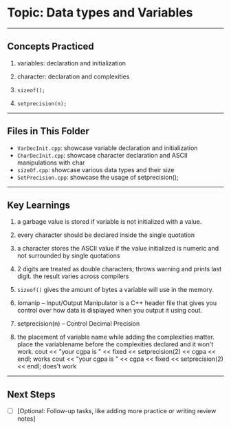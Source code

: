 # Topic: Data types and Variables

---

## Concepts Practiced

1. variables: declaration and initialization

2. character: declaration and complexities

3. `sizeof();`

4. `setprecision(n);`

---

## Files in This Folder

- `VarDecInit.cpp`: showcase variable declaration and initialization
- `CharDecInit.cpp`: showcase character declaration and ASCII manipulations with char
- `sizeOf.cpp`: showcase various data types and their size
- `SetPrecision.cpp`: showcase the usage of setprecision();

---

## Key Learnings

1. a garbage value is stored if variable is not initialized with a value.

2. every character should be declared inside the single quotation

3. a character stores the ASCII value if the value initialized is numeric and not surrounded by single quotations

4. 2 digits are treated as double characters; throws warning and prints last digit. the result varies across compilers

5. `sizeof()` gives the amount of bytes a variable will use in the memory.

6. Iomanip – Input/Output Manipulator
    is a C++ header file that gives you control over how data is displayed when you output it using cout.

7. setprecision(n) – Control Decimal Precision

8. the placement of variable name while adding the complexities matter. place the variablename before the complexities declared and it won't work.
        cout << "your cgpa is " << fixed << setprecision(2) << cgpa << endl; works
        cout << "your cgpa is " << cgpa << fixed << setprecision(2) << endl; does't work

---

## Next Steps

- [ ] [Optional: Follow-up tasks, like adding more practice or writing review notes]
